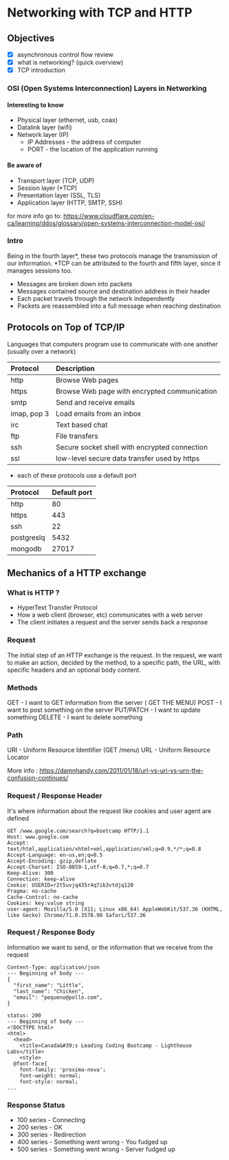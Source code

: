 # Networking with TCP and HTTP

## Objectives
- [X] asynchronous control flow review
- [X] what is networking? (quick overview)
- [X] TCP introduction

### OSI (Open Systems Interconnection) Layers in Networking

#### Interesting to know
- Physical layer (ethernet, usb, coax)
- Datalink layer (wifi)
- Network layer (IP)
  - IP Addresses - the address of computer
  - PORT - the location of the application running

#### Be aware of
- Transport layer (TCP, UDP)
- Session layer (*TCP)
- Presentation layer (SSL, TLS)
- Application layer (HTTP, SMTP, SSH)

for more info go to: https://www.cloudflare.com/en-ca/learning/ddos/glossary/open-systems-interconnection-model-osi/

### Intro

Being in the fourth layer*, these two protocols manage the transmission of our information.
*TCP can be attributed to the fourth and fifth layer, since it manages sessions too.

- Messages are broken down into packets
- Messages contained source and destination address in their header
- Each packet travels through the network independently
- Packets are reassembled into a full message when reaching destination



## Protocols on Top of TCP/IP

Languages that computers program use to communicate with one another (usually over a network)

| Protocol    | Description                                   |
| :---------- | :-------------------------------------------- |
| http        | Browse Web pages                              |
| https       | Browse Web page with encrypted communication  |
| smtp        | Send and receive emails                       |
| imap, pop 3 | Load emails from an inbox                     |
| irc         | Text based chat                               |
| ftp         | File transfers                                |
| ssh         | Secure socket shell with encrypted connection |
| ssl         | low-level secure data transfer used by https  |

- each of these protocols use a default port

| Protocol   | Default port |
| :--------- | :----------- |
| http       | 80           |
| https      | 443          |
| ssh        | 22           |
| postgreslq | 5432         |
| mongodb    | 27017        |




## Mechanics of a HTTP exchange

### What is HTTP ?

- HyperText Transfer Protocol
- How a web client (browser, etc) communicates with a web server
- The client initiates a request and the server sends back a response

### Request

The initial step of an HTTP exchange is the request. In the request, we want to make an action, decided by the method, to a specific path, the URL, with specific headers and an optional body content.

### Methods

GET - I want to GET information from the server ( GET THE MENU)
POST - I want to post something on the server
PUT/PATCH - I want to update something
DELETE - I want to delete something

### Path

URI - Uniform Resource Identifier (GET /menu)
URL - Uniform Resource Locator

More info : https://damnhandy.com/2011/01/18/url-vs-uri-vs-urn-the-confusion-continues/


### Request / Response Header

It's where information about the request like cookies and user agent are defined

```
GET /www.google.com/search?q=bootcamp HTTP/1.1
Host: www.google.com
Accept: text/html,application/xhtml+xml,application/xml;q=0.9,*/*;q=0.8
Accept-Language: en-us,en;q=0.5
Accept-Encoding: gzip,deflate
Accept-Charset: ISO-8859-1,utf-8;q=0.7,*;q=0.7
Keep-Alive: 300
Connection: keep-alive
Cookie: USERID=r2t5uvjq435r4q7ib3vtdjq120
Pragma: no-cache
Cache-Control: no-cache
Cookies: key:value string
user-agent: Mozilla/5.0 (X11; Linux x86_64) AppleWebKit/537.36 (KHTML, like Gecko) Chrome/71.0.3578.98 Safari/537.36
```

### Request / Response Body

Information we want to send, or the information that we receive from the request
```
Content-Type: application/json
--- Beginning of body ---
{
  "first_name": "Little",
  "last_name": "Chicken",
  "email": "pequeno@pollo.com",
}
```

```
status: 200
--- Beginning of body ---
<!DOCTYPE html>
<html>
  <head>
    <title>Canada&#39;s Leading Coding Bootcamp - Lighthouse Labs</title>
    <style>
  @font-face{
  	font-family: 'proxima-nova';
  	font-weight: normal;
  	font-style: normal;
...
```

### Response Status

- 100 series - Connecting
- 200 series - OK
- 300 series - Redirection
- 400 series - Something went wrong - You fudged up
- 500 series - Something went wrong - Server fudged up